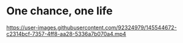 # One chance, one life


https://user-images.githubusercontent.com/92324979/145544672-c2314bcf-7357-4ff8-aa28-5336a7b070a4.mp4

